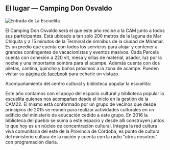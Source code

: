 ## El lugar — Camping Don Osvaldo

![Entrada de La Escuelita](/img/artículos/donosvaldo.webp)

El Camping Don Osvaldo será el que este año recibe a la CAM junto a todos sus participantes. Está ubicado a tan solo 200 metros de la laguna de Mar Chiquita y a 15 minutos de la Terminal de ómnibus de la ciudad de Miramar. Es un predio que cuenta con todos los servicios para alojar y contener a grandes contingentes de vacacionistas y eventos masivos. Cada Parcela cuenta con conexión a 220 vlt, mesa y sillas de material, asador, luz por la noche y una importante sombra para el acampe. Además cuenta con dos piletas, cantina, quincho y baños próximos a la zona de acampe. Pueden visitar su [página de facebook](https://www.facebook.com/Camping-Don-Osvaldo-205979423659659) para echarle un vistazo.


Acompañamiento del centro cultural y biblioteca popular la escuelita:

Este año contamos con el apoyo del espacio cultural y biblioteca popular la escuelita quienes nos acompañan desde el inicio en la gestión de la CAM22. El mismo está conformado por un grupo de vecinos que desde principios de 2015 se reúnen para realizar actividades culturales en un edificio del ministerio de educación cedido a este grupo. En 2016 la biblioteca del pueblo se suma a este espacio y desde allí construyen juntos lo que hoy es un núcleo de concentración cultural. Integra la red cultura viva comunitaria del este de la Provincia de Córdoba, es punto de cultura del ministerio cultura de la nación y cuenta con la radio "otros nosotros" con programación diaria.
